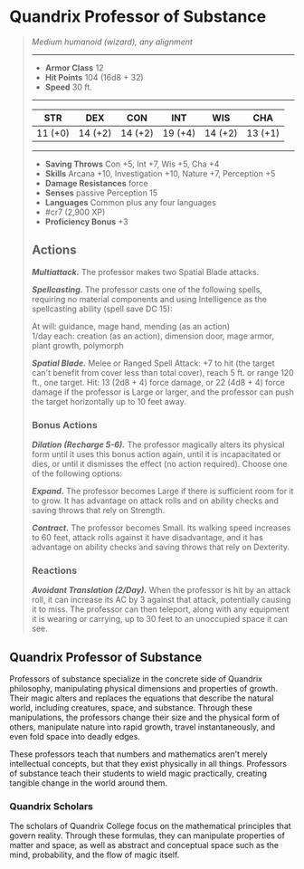 # Quandrix Professor of Substance
>*Medium humanoid (wizard), any alignment*
>___
>- **Armor Class** 12
>- **Hit Points** 104 (16d8 + 32)
>- **Speed** 30 ft.
>___
>|STR|DEX|CON|INT|WIS|CHA|
>|:---:|:---:|:---:|:---:|:---:|:---:|
>|11 (+0)|14 (+2)|14 (+2)|19 (+4)|14 (+2)|13 (+1)|
>___
>- **Saving Throws** Con +5, Int +7, Wis +5, Cha +4
>- **Skills** Arcana +10, Investigation +10, Nature +7, Perception +5
>- **Damage Resistances** force
>- **Senses** passive Perception 15
>- **Languages** Common plus any four languages
>- #cr7 (2,900 XP)
>- **Proficiency Bonus** +3
>## Actions
>***Multiattack.*** The professor makes two Spatial Blade attacks.  
>
>***Spellcasting.*** The professor casts one of the following spells, requiring no material components and using Intelligence as the spellcasting ability (spell save DC 15):  
>
>At will: guidance, mage hand, mending (as an action)  
>1/day each: creation (as an action), dimension door, mage armor, plant growth, polymorph  
>
>
>***Spatial Blade.*** Melee  or Ranged Spell Attack: +7 to hit (the target can't benefit from cover less than total cover), reach 5 ft. or range 120 ft., one target. Hit: 13 (2d8 + 4) force damage, or 22 (4d8 + 4) force damage if the professor is Large or larger, and the professor can push the target horizontally up to 10 feet away.  
>
>### Bonus Actions
>***Dilation (Recharge 5-6).*** The professor magically alters its physical form until it uses this bonus action again, until it is incapacitated or dies, or until it dismisses the effect (no action required). Choose one of the following options:  
>
>***Expand.*** The professor becomes Large if there is sufficient room for it to grow. It has advantage on attack rolls and on ability checks and saving throws that rely on Strength.  
>
>***Contract.*** The professor becomes Small. Its walking speed increases to 60 feet, attack rolls against it have disadvantage, and it has advantage on ability checks and saving throws that rely on Dexterity.  
>
>### Reactions
>***Avoidant Translation (2/Day).*** When the professor is hit by an attack roll, it can increase its AC by 3 against that attack, potentially causing it to miss. The professor can then teleport, along with any equipment it is wearing or carrying, up to 30 feet to an unoccupied space it can see.

## Quandrix Professor of Substance

Professors of substance specialize in the concrete side of Quandrix philosophy, manipulating physical dimensions and properties of growth. Their magic alters and replaces the equations that describe the natural world, including creatures, space, and substance. Through these manipulations, the professors change their size and the physical form of others, manipulate nature into rapid growth, travel instantaneously, and even fold space into deadly edges.

These professors teach that numbers and mathematics aren't merely intellectual concepts, but that they exist physically in all things. Professors of substance teach their students to wield magic practically, creating tangible change in the world around them.

### Quandrix Scholars
The scholars of Quandrix College focus on the mathematical principles that govern reality. Through these formulas, they can manipulate properties of matter and space, as well as abstract and conceptual space such as the mind, probability, and the flow of magic itself.